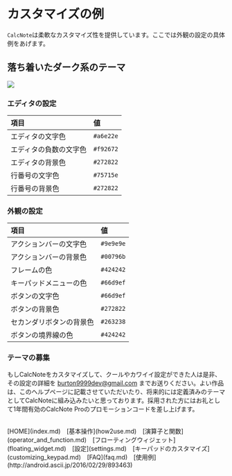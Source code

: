 # カスタマイズの例
`CalcNote`は柔軟なカスタマイズ性を提供しています。ここでは外観の設定の具体例をあげます。

## 落ち着いたダーク系のテーマ
<img src="https://raw.githubusercontent.com/burton999dev/CalcNoteHelp/master/images/all/theme_dark.png">

### エディタの設定
|項目|値|
|:-----------|:------------|
エディタの文字色|`#a6e22e`
エディタの負数の文字色|`#f92672`
エディタの背景色|`#272822`
行番号の文字色|`#75715e`
行番号の背景色|`#272822`

### 外観の設定
|項目|値|
|:-----------|:------------|
アクションバーの文字色|`#9e9e9e`
アクションバーの背景色|`#00796b`
フレームの色|`#424242`
キーパッドメニューの色|`#66d9ef`
ボタンの文字色|`#66d9ef`
ボタンの背景色|`#272822`
セカンダリボタンの背景色|`#263238`
ボタンの境界線の色|`#424242`

### テーマの募集
もしCalcNoteをカスタマイズして、クールやカワイイ設定ができた人は是非、その設定の詳細を burton9999dev@gmail.com までお送りください。よい作品は、このヘルプページに記載させていただいたり、将来的には定義済みのテーマとしてCalcNoteに組み込みたいと思っております。採用された方にはお礼として1年間有効のCalcNote Proのプロモーションコードを差し上げます。

<br>
[HOME](index.md)　[基本操作](how2use.md)　[演算子と関数](operator_and_function.md)　[フローティングウィジェット](floating_widget.md)　[設定](settings.md)　[キーパッドのカスタマイズ](customizing_keypad.md)　[FAQ](faq.md)　[使用例](http://android.ascii.jp/2016/02/29/893463)  

